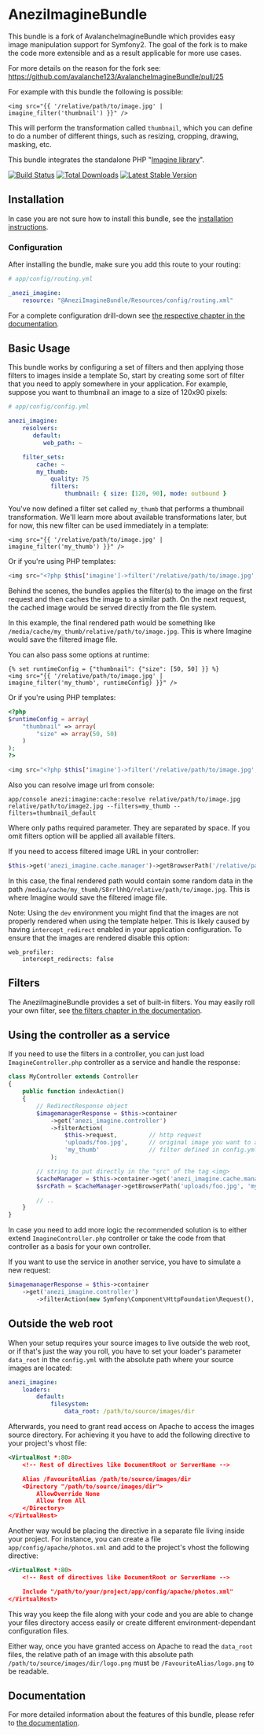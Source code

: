 AneziImagineBundle
=================

This bundle is a fork of AvalancheImagineBundle which provides easy image
manipulation support for Symfony2. The goal of the fork is to make the
code more extensible and as a result applicable for more use cases.

For more details on the reason for the fork see:
https://github.com/avalanche123/AvalancheImagineBundle/pull/25

For example with this bundle the following is possible:

``` jinja
<img src="{{ '/relative/path/to/image.jpg' | imagine_filter('thumbnail') }}" />
```

This will perform the transformation called `thumbnail`, which you can define
to do a number of different things, such as resizing, cropping, drawing,
masking, etc.

This bundle integrates the standalone PHP "[Imagine library](https://github.com/avalanche123/Imagine)".

[![Build Status](https://secure.travis-ci.org/anezi/imagine-bundle.png)](http://travis-ci.org/anezi/imagine-bundle)
[![Total Downloads](https://poser.pugx.org/anezi/imagine-bundle/downloads.png)](https://packagist.org/packages/anezi/imagine-bundle)
[![Latest Stable Version](https://poser.pugx.org/anezi/imagine-bundle/v/stable.png)](https://packagist.org/packages/anezi/imagine-bundle)


## Installation

In case you are not sure how to install this bundle, see the [installation instructions](http://symfony.com/doc/master/bundles/LiipImagineBundle/installation.html).

### Configuration

After installing the bundle, make sure you add this route to your routing:

``` yaml
# app/config/routing.yml

_anezi_imagine:
    resource: "@AneziImagineBundle/Resources/config/routing.xml"
```

For a complete configuration drill-down see [the respective chapter in the documentation](http://symfony.com/doc/master/bundles/LiipImagineBundle/configuration.html).

## Basic Usage

This bundle works by configuring a set of filters and then applying those
filters to images inside a template So, start by creating some sort of filter
that you need to apply somewhere in your application. For example, suppose
you want to thumbnail an image to a size of 120x90 pixels:

``` yaml
# app/config/config.yml

anezi_imagine:
    resolvers:
       default:
          web_path: ~

    filter_sets:
        cache: ~
        my_thumb:
            quality: 75
            filters:
                thumbnail: { size: [120, 90], mode: outbound }
```

You've now defined a filter set called `my_thumb` that performs a thumbnail transformation.
We'll learn more about available transformations later, but for now, this
new filter can be used immediately in a template:

``` jinja
<img src="{{ '/relative/path/to/image.jpg' | imagine_filter('my_thumb') }}" />
```

Or if you're using PHP templates:

``` php
<img src="<?php $this['imagine']->filter('/relative/path/to/image.jpg', 'my_thumb') ?>" />
```

Behind the scenes, the bundles applies the filter(s) to the image on the first
request and then caches the image to a similar path. On the next request,
the cached image would be served directly from the file system.

In this example, the final rendered path would be something like
`/media/cache/my_thumb/relative/path/to/image.jpg`. This is where Imagine
would save the filtered image file.

You can also pass some options at runtime:

``` jinja
{% set runtimeConfig = {"thumbnail": {"size": [50, 50] }} %}
<img src="{{ '/relative/path/to/image.jpg' | imagine_filter('my_thumb', runtimeConfig) }}" />
```

Or if you're using PHP templates:

```php
<?php
$runtimeConfig = array(
    "thumbnail" => array(
        "size" => array(50, 50)
    )
);
?>

<img src="<?php $this['imagine']->filter('/relative/path/to/image.jpg', 'my_thumb', $runtimeConfig) ?>" />
```
Also you can resolve image url from console:
```jinja
app/console anezi:imagine:cache:resolve relative/path/to/image.jpg relative/path/to/image2.jpg --filters=my_thumb --filters=thumbnail_default
```
Where only paths required parameter. They are separated by space. If you omit filters option will be applied all available filters.

If you need to access filtered image URL in your controller:

``` php
$this->get('anezi_imagine.cache.manager')->getBrowserPath('/relative/path/to/image.jpg', 'my_thumb'),
```

In this case, the final rendered path would contain some random data in the path
`/media/cache/my_thumb/S8rrlhhQ/relative/path/to/image.jpg`. This is where Imagine
would save the filtered image file.

Note: Using the ``dev`` environment you might find that the images are not properly rendered when
using the template helper. This is likely caused by having ``intercept_redirect`` enabled in your
application configuration. To ensure that the images are rendered disable this option:

``` jinja
web_profiler:
    intercept_redirects: false
```

## Filters

The AneziImagineBundle provides a set of built-in filters.
You may easily roll your own filter, see [the filters chapter in the documentation](http://symfony.com/doc/master/bundles/LiipImagineBundle/filters.html).

## Using the controller as a service

If you need to use the filters in a controller, you can just load `ImagineController.php` controller as a service and handle the response:

``` php
class MyController extends Controller
{
    public function indexAction()
    {
        // RedirectResponse object
        $imagemanagerResponse = $this->container
            ->get('anezi_imagine.controller')
            ->filterAction(
                $this->request,         // http request
                'uploads/foo.jpg',      // original image you want to apply a filter to
                'my_thumb'              // filter defined in config.yml
            );

        // string to put directly in the "src" of the tag <img>
        $cacheManager = $this->container->get('anezi_imagine.cache.manager');
        $srcPath = $cacheManager->getBrowserPath('uploads/foo.jpg', 'my_thumb');

        // ..
    }
}
```

In case you need to add more logic the recommended solution is to either extend `ImagineController.php` controller or take the code from that controller as a basis for your own controller.

If you want to use the service in another service, you have to simulate a new request:

``` php
$imagemanagerResponse = $this->container
    ->get('anezi_imagine.controller')
        ->filterAction(new Symfony\Component\HttpFoundation\Request(), 'uploads/foo.jpg', 'my_thumb');
```

## Outside the web root

When your setup requires your source images to live outside the web root, or if that's just the way you roll,
you have to set your loader's parameter `data_root` in the `config.yml` with the absolute path where your source images are
located:

``` yaml
anezi_imagine:
    loaders:
        default:
            filesystem:
                data_root: /path/to/source/images/dir
```

Afterwards, you need to grant read access on Apache to access the images source directory. For achieving it you have
to add the following directive to your project's vhost file:

``` xml
<VirtualHost *:80>
    <!-- Rest of directives like DocumentRoot or ServerName -->

    Alias /FavouriteAlias /path/to/source/images/dir
    <Directory "/path/to/source/images/dir">
        AllowOverride None
        Allow from All
    </Directory>
</VirtualHost>
```

Another way would be placing the directive in a separate file living inside your project. For instance,
you can create a file `app/config/apache/photos.xml` and add to the project's vhost the following directive:

``` xml
<VirtualHost *:80>
    <!-- Rest of directives like DocumentRoot or ServerName -->

    Include "/path/to/your/project/app/config/apache/photos.xml"
</VirtualHost>
```

This way you keep the file along with your code and you are able to change your files directory access easily or create
different environment-dependant configuration files.

Either way, once you have granted access on Apache to read the `data_root` files, the relative path of an image with this
absolute path `/path/to/source/images/dir/logo.png` must be `/FavouriteAlias/logo.png` to be readable.

## Documentation

For more detailed information about the features of this bundle, please refer to [the documentation](http://symfony.com/doc/master/bundles/LiipImagineBundle/index.html).
